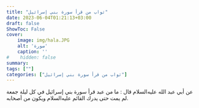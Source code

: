 ```yaml
---
title: "ثواب من قرأ سورة بني إسرائيل"
date: 2023-06-04T01:21:13+03:00
draft: false
ShowToc: False
cover:
    image: img/hala.JPG
    alt: 'صورة'
    caption: ''
#    hidden: false
summary: 
tags: [""]
categories: ["ثواب من قرأ سورة بني إسرائيل"]
---
```

عن أبي عبد الله
عليه‌السلام قال : ما من عبد قرأ سورة بني إسرائيل في كل ليلة جمعة
لم يمت حتى يدرك القائم عليه‌السلام ويكون من أصحابه.

